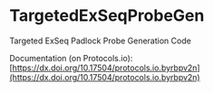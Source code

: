 # TargetedExSeqProbeGen
Targeted ExSeq Padlock Probe Generation Code

Documentation (on Protocols.io): [https://dx.doi.org/10.17504/protocols.io.byrbpv2n](https://dx.doi.org/10.17504/protocols.io.byrbpv2n)
